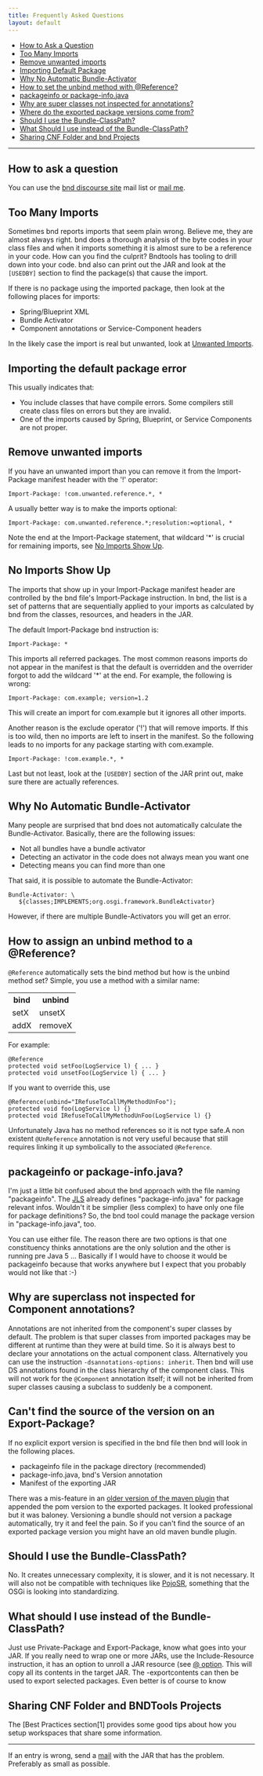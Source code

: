 ```yaml
---
title: Frequently Asked Questions
layout: default
---
```



* [How to Ask a Question](?#howToAsk)
* [Too Many Imports](?#tooManyImports)
* [Remove unwanted imports](?#removeUnwantedImports)
* [Importing Default Package](?#importingDefaultPackage)
* [Why No Automatic Bundle-Activator](?#automaticActivator)
* [How to set the unbind method with @Reference?](?#unbindMethod)
* [packageinfo or package-info.java](?#packageinfo)
* [Why are super classes not inspected for annotations?](?#supercomps)
* [Where do the exported package versions come from?](?#exportversions)
* [Should I use the Bundle-ClassPath?](?#bundleclasspath)
* [What Should I use instead of the Bundle-ClassPath?](?#bundleclasspath2)
* [Sharing CNF Folder and bnd Projects](?#workspaceSharing)

---

## How to ask a question <a name="howToAsk"/>
You can use the [bnd discourse site](https://bnd.discourse.group) mail list or [mail me](mailto:Peter.Kriens@aQute.biz).

## Too Many Imports <a name="tooManyImports"/>
Sometimes bnd reports imports that seem plain wrong. Believe me, they are almost always right. bnd does a thorough analysis of the byte codes in your class files and when it imports something it is almost sure to be a reference in your code. How can you find the culprit? Bndtools has tooling to drill down into your code. bnd also can print out the JAR and look at the `[USEDBY]` section to find the package(s) that cause the import.

If there is no package using the imported package, then look at the following places for imports:

* Spring/Blueprint XML
* Bundle Activator
* Component annotations or Service-Component headers

In the likely case the import is real but unwanted, look at [Unwanted Imports](?#removeUnwantedImports).

## Importing the default package error <a name="importingDefaultPackage"/>
This usually indicates that:

* You include classes that have compile errors. Some compilers still create class files on errors but they are invalid.
* One of the imports caused by Spring, Blueprint, or Service Components are not proper.

## Remove unwanted imports <a name="removeUnwantedImports"/>
If you have an unwanted import than you can remove it from the Import-Package manifest header with the '!' operator:

    Import-Package: !com.unwanted.reference.*, *

A usually better way is to make the imports optional:

    Import-Package: com.unwanted.reference.*;resolution:=optional, *

Note the end at the Import-Package statement, that wildcard '*' is crucial for remaining imports, see [No Imports Show Up](?#noImports).

## No Imports Show Up <a name="noImports"/>
The imports that show up in your Import-Package manifest header are controlled by the bnd file's Import-Package instruction. In bnd, the list is a set of patterns that are sequentially applied to your imports as calculated by bnd from the classes, resources, and headers in the JAR.

The default Import-Package bnd instruction is:

    Import-Package: *

This imports all referred packages. The most common reasons imports do not appear in the manifest is that the default is overridden and the overrider forgot to add the wildcard '*' at the end. For example, the following is wrong:

    Import-Package: com.example; version=1.2

This will create an import for com.example but it ignores all other imports.

Another reason is the exclude operator ('!') that will remove imports. If this is too wild, then no imports are left to insert in the manifest. So the following leads to no imports for any package starting with com.example.

    Import-Package: !com.example.*, *

Last but not least, look at the `[USEDBY]` section of the JAR print out, make sure there are actually references.

## Why No Automatic Bundle-Activator <a name="automaticActivator"/>
Many people are surprised that bnd does not automatically calculate the Bundle-Activator. Basically, there are the following issues:

* Not all bundles have a bundle activator
* Detecting an activator in the code does not always mean you want one
* Detecting means you can find more than one

That said, it is possible to automate the Bundle-Activator:

    Bundle-Activator: \
       ${classes;IMPLEMENTS;org.osgi.framework.BundleActivator}

However, if there are multiple Bundle-Activators you will get an error.

## How to assign an unbind method to a @Reference? <a name="unbindMethod"/>
`@Reference` automatically sets the bind method but how is the unbind method set? Simple, you use a method with a similar name:

<table style="width:100%">
  <tr>
    <th>bind</th>
    <th>unbind</th>
  </tr>
  <tr>
    <td>setX</td>
    <td>unsetX</td>
  </tr>
  <tr>
    <td>addX</td>
    <td>removeX</td>
  </tr>
</table>

For example:

    @Reference
    protected void setFoo(LogService l) { ... }
    protected void unsetFoo(LogService l) { ... }

If you want to override this, use

    @Reference(unbind="IRefuseToCallMyMethodUnFoo");
    protected void foo(LogService l) {}
    protected void IRefuseToCallMyMethodUnFoo(LogService l) {}

Unfortunately Java has no method references so it is not type safe.A non existent `@UnReference` annotation is not very useful because that still requires linking it up symbolically to the associated `@Reference`.

## packageinfo or package-info.java? <a name="packageinfo"/>
I'm just a little bit confused about the bnd approach with the file naming "packageinfo". The [JLS](https://docs.oracle.com/javase/specs/jls/se8/html/jls-7.html) already defines "package-info.java" for package relevant infos. Wouldn't it be simplier (less complex) to have only one file for package definitions? So, the bnd tool could manage the package version in "package-info.java", too.

You can use either file. The reason there are two options is that one constituency thinks annotations are the only solution and the other is running pre Java 5 ... Basically if I would have to choose it would be packageinfo because that works anywhere but I expect that you probably would not like that :-) 

## Why are superclass not inspected for Component annotations? <a name="supercomps"/>
Annotations are not inherited from the component's super classes by default. The problem is that super classes from imported packages may be different at runtime than they were at build time. So it is always best to declare your annotations on the actual component class. Alternatively you can use the instruction `-dsannotations-options: inherit`. Then bnd will use DS annotations found in the class hierarchy of the component class. This will not work for the `@Component` annotation itself; it will not be inherited from super classes causing a subclass to suddenly be a component. 

## Can't find the source of the version on an Export-Package? <a name="exportversions"/>
If no explicit export version is specified in the bnd file then bnd will look in the following places.

* packageinfo file in the package directory (recommended)
* package-info.java, bnd's Version annotation
* Manifest of the exporting JAR

There was a mis-feature in an [older version of the maven plugin](https://www.mail-archive.com/users@felix.apache.org/msg09656.html) that appended the pom version to the exported packages. It looked professional but it was baloney. Versioning a bundle should not version a package automatically, try it and feel the pain. So if you can't find the source of an exported package version you might have an old maven bundle plugin. 

## Should I use the Bundle-ClassPath? <a name="bundleclasspath"/>
No. It creates unnecessary complexity, it is slower, and it is not necessary. It will also not be compatible with techniques like [PojoSR](https://code.google.com/archive/p/pojosr/), something that the OSGi is looking into standardizing.

## What should I use instead of the Bundle-ClassPath? <a name="bundleclasspath2"/>
Just use Private-Package and Export-Package, know what goes into your JAR. If you really need to wrap one or more JARs, use the Include-Resource instruction, it has an option to unroll a JAR resource (see [@ option](?#include-resource). This will copy all its contents in the target JAR. The -exportcontents can then be used to export selected packages. Even better is of course to know 

## Sharing CNF Folder and BNDTools Projects <a name="workspaceSharing"/>
The [Best Practices section[1] provides some good tips about how you setup workspaces that share some information. 

-----

If an entry is wrong, send a [mail](mailto:bnd@aQute.biz) with the JAR that has the problem. Preferably as small as possible.


